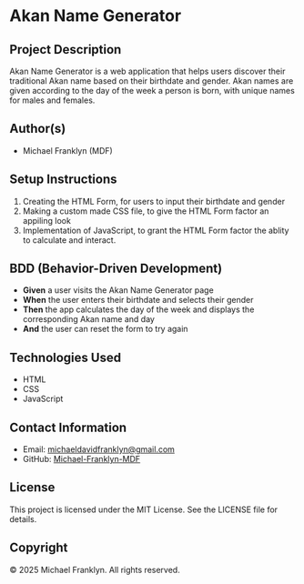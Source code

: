 # Akan Name Generator

## Project Description
Akan Name Generator is a web application that helps users discover their traditional Akan name based on their birthdate and gender. Akan names are given according to the day of the week a person is born, with unique names for males and females.

## Author(s)
- Michael Franklyn (MDF)

## Setup Instructions
1. Creating the HTML Form, for users to input their birthdate and gender
2. Making a custom made CSS file, to give the HTML Form factor an appiling look
3. Implementation of JavaScript, to grant the HTML Form factor the ablity to calculate and interact.

## BDD (Behavior-Driven Development)
- **Given** a user visits the Akan Name Generator page
- **When** the user enters their birthdate and selects their gender
- **Then** the app calculates the day of the week and displays the corresponding Akan name and day
- **And** the user can reset the form to try again

## Technologies Used
- HTML
- CSS
- JavaScript

## Contact Information
- Email: michaeldavidfranklyn@gmail.com
- GitHub: [Michael-Franklyn-MDF](https://github.com/Michael-Franklyn-MDF)

## License
This project is licensed under the MIT License. See the LICENSE file for details.

## Copyright
© 2025 Michael Franklyn. All rights reserved.
